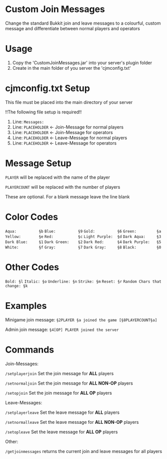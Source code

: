 # Custom Join Messages
Change the standard Bukkit join and leave messages to a colourful, custom message and differentiate between normal players and operators

# Usage
1. Copy the 'CustomJoinMessages.jar' into your server's plugin folder
2. Create in the main folder of you server the 'cjmconfig.txt'

# cjmconfig.txt Setup
This file must be placed into the main directory of your server

!!The following file setup is required!!

1. Line: `Messages:`
2. Line: `PLACEHOLDER` <- Join-Message for normal players
3. Line: `PLACEHOLDER` <- Join-Message for operators
4. Line: `PLACEHOLDER` <- Leave-Message for normal players
5. Line: `PLACEHOLDER` <- Leave-Message for operators

# Message Setup
`PLAYER` will be replaced with the name of the player

`PLAYERCOUNT` will be replaced with the number of players

These are optional. For a blank message leave the line blank

# Color Codes

`Aqua:		    §b`
`Blue:		    §9`
`Gold: 		    §6`
`Green:		    §a`
`Yellow:		§e`
`Red: 		    §c`
`Light Purple:  §d`
`Dark Aqua:	    §3`
`Dark Blue:	    §1`
`Dark Green:	§2`
`Dark Red:	    §4`
`Dark Purple:   §5`
`White:		    §f`
`Gray:		    §7`
`Dark Gray:	    §8`
`Black:		    §0`

# Other Codes

`Bold: §l`
`Italic: §o`
`Underline: §n`
`Strike: §m`
`Reset: §r`
`Random Chars that change: §k`

# Examples

Minigame join message: `§2PLAYER §a joined the game [§8PLAYERCOUNT§a]`

Admin join message: `§4[OP] PLAYER joined the server`

# Commands
Join-Messages:

`/setplayerjoin` Set the join message for **ALL** players

`/setnormaljoin` Set the join message for **ALL NON-OP**  players

`/setopjoin` Set the join message for **ALL OP** players

Leave-Messages:

`/setplayerleave` Set the leave message for **ALL** players

`/setnormalleave` Set the leave message for **ALL NON-OP**  players

`/setopleave` Set the leave message for **ALL OP** players

Other:

`/getjoinmessages` returns the current join and leave messages for all players